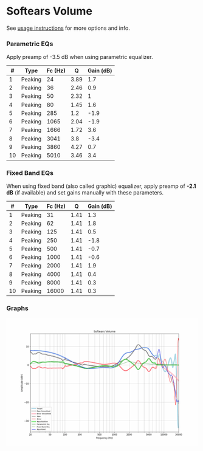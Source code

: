 # Softears Volume
See [usage instructions](https://github.com/jaakkopasanen/AutoEq#usage) for more options and info.

### Parametric EQs
Apply preamp of -3.5 dB when using parametric equalizer.

|   # | Type    |   Fc (Hz) |    Q |   Gain (dB) |
|-----|---------|-----------|------|-------------|
|   1 | Peaking |        24 | 3.89 |         1.7 |
|   2 | Peaking |        36 | 2.46 |         0.9 |
|   3 | Peaking |        50 | 2.32 |         1   |
|   4 | Peaking |        80 | 1.45 |         1.6 |
|   5 | Peaking |       285 | 1.2  |        -1.9 |
|   6 | Peaking |      1065 | 2.04 |        -1.9 |
|   7 | Peaking |      1666 | 1.72 |         3.6 |
|   8 | Peaking |      3041 | 3.8  |        -3.4 |
|   9 | Peaking |      3860 | 4.27 |         0.7 |
|  10 | Peaking |      5010 | 3.46 |         3.4 |

### Fixed Band EQs
When using fixed band (also called graphic) equalizer, apply preamp of **-2.1 dB** (if available) and set gains manually with these parameters.

|   # | Type    |   Fc (Hz) |    Q |   Gain (dB) |
|-----|---------|-----------|------|-------------|
|   1 | Peaking |        31 | 1.41 |         1.3 |
|   2 | Peaking |        62 | 1.41 |         1.8 |
|   3 | Peaking |       125 | 1.41 |         0.5 |
|   4 | Peaking |       250 | 1.41 |        -1.8 |
|   5 | Peaking |       500 | 1.41 |        -0.7 |
|   6 | Peaking |      1000 | 1.41 |        -0.6 |
|   7 | Peaking |      2000 | 1.41 |         1.9 |
|   8 | Peaking |      4000 | 1.41 |         0.4 |
|   9 | Peaking |      8000 | 1.41 |         0.3 |
|  10 | Peaking |     16000 | 1.41 |         0.3 |

### Graphs
![](./Softears%20Volume.png)
